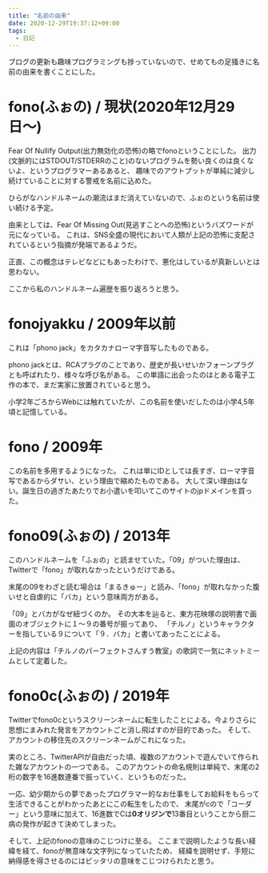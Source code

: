 ```yaml
---
title: "名前の由来"
date: 2020-12-29T19:37:12+09:00
tags:
  - 日記
---
```


ブログの更新も趣味プログラミングも捗っていないので、せめてもの足掻きに名前の由来を書くことにした。

# fono(ふぉの) / 現状(2020年12月29日〜)

Fear Of Nullify Output(出力無効化の恐怖)の略でfonoということにした。
出力(文脈的にはSTDOUT/STDERRのこと)のないプログラムを勢い良くのは良くないよ、というプログラマーあるあると、
趣味でのアウトプットが単純に減少し続けていることに対する警戒を名前に込めた。

ひらがなハンドルネームの潮流はまだ消えていないので、ふぉのという名前は使い続ける予定。

由来としては、Fear Of Missing Out(見逃すことへの恐怖)というバズワードが元になっている。
これは、SNS全盛の現代において人類が上記の恐怖に支配されているという指摘が発端であるようだ。

正直、この概念はテレビなどにもあったわけで、悪化はしているが真新しいとは思わない。

ここから私のハンドルネーム遍歴を振り返ろうと思う。

# fonojyakku / 2009年以前

これは「phono jack」をカタカナローマ字音写したものである。

phono jackとは、RCAプラグのことであり、歴史が長いせいかフォーンプラグとも呼ばれたり、様々な呼び名がある。
この単語に出会ったのはとある電子工作の本で、まだ実家に放置されていると思う。

小学2年ごろからWebには触れていたが、この名前を使いだしたのは小学4,5年頃と記憶している。

# fono / 2009年

この名前を多用するようになった。
これは単にIDとしては長すぎ、ローマ字音写であるからダサい、という理由で縮めたものである。
大して深い理由はない。誕生日の過ぎたあたりでお小遣いを叩いてこのサイトのjpドメインを買った。

# fono09(ふぉの) / 2013年

このハンドルネームを「ふぉの」と読ませていた。「09」がついた理由は、Twitterで「fono」が取れなかったというだけである。

末尾の09をわざと読む場合は「まるきゅー」と読み、「fono」が取れなかった腹いせと自虐的に「バカ」という意味両方がある。

「09」とバカがなぜ紐づくのか。
その大本を辿ると、東方花映塚の説明書で画面のオブジェクトに１〜９の番号が振ってあり、
「チルノ」というキャラクターを指している９について「９．バカ」と書いてあったことによる。

上記の内容は「チルノのパーフェクトさんすう教室」の歌詞で一気にネットミームとして定着した。

# fono0c(ふぉの) / 2019年

Twitterでfono0cというスクリーンネームに転生したことによる。今よりさらに思想にまみれた発言をアカウントごと消し飛ばすのが目的であった。
そして、アカウントの移住先のスクリーンネームがこれになった。

実のところ、TwitterAPIが自由だった頃、複数のアカウントで遊んでいて作られた雑なアカウントの一つである。
このアカウントの命名規則は単純で、末尾の2桁の数字を16進数連番で振っていく、というものだった。

一応、幼少期からの夢であったプログラマー的なお仕事をしてお給料をもらって生活できることがわかったあとにこの転生をしたので、
末尾がcので「コーダー」という意味に加えて、16進数でCは**0オリジンで**13番目ということから厨二病の発作が起きて決めてしまった。

そして、上記のfonoの意味のこじつけに至る。
ここまで説明したような長い経緯を経て、fonoが無意味な文字列になっていたため、
経緯を説明せず、手短に納得感を得させるのにはピッタリの意味をこじつけられたと思う。
